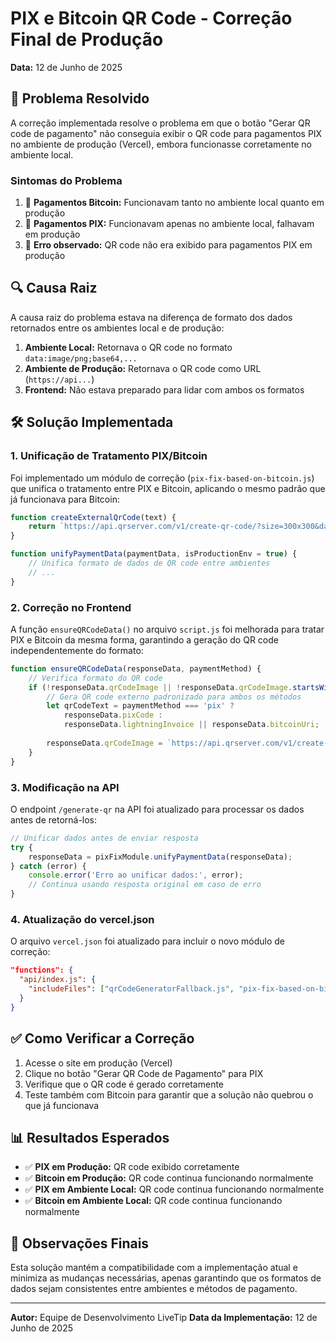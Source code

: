 # PIX e Bitcoin QR Code - Correção Final de Produção

**Data:** 12 de Junho de 2025

## 🧩 Problema Resolvido

A correção implementada resolve o problema em que o botão "Gerar QR code de pagamento" não conseguia exibir o QR code para pagamentos PIX no ambiente de produção (Vercel), embora funcionasse corretamente no ambiente local.

### Sintomas do Problema

1. 🔴 **Pagamentos Bitcoin:** Funcionavam tanto no ambiente local quanto em produção
2. 🔴 **Pagamentos PIX:** Funcionavam apenas no ambiente local, falhavam em produção
3. 🔴 **Erro observado:** QR code não era exibido para pagamentos PIX em produção

## 🔍 Causa Raiz

A causa raiz do problema estava na diferença de formato dos dados retornados entre os ambientes local e de produção:

1. **Ambiente Local:** Retornava o QR code no formato `data:image/png;base64,...`
2. **Ambiente de Produção:** Retornava o QR code como URL (`https://api...`)
3. **Frontend:** Não estava preparado para lidar com ambos os formatos

## 🛠️ Solução Implementada

### 1. Unificação de Tratamento PIX/Bitcoin

Foi implementado um módulo de correção (`pix-fix-based-on-bitcoin.js`) que unifica o tratamento entre PIX e Bitcoin, aplicando o mesmo padrão que já funcionava para Bitcoin:

```javascript
function createExternalQrCode(text) {
    return `https://api.qrserver.com/v1/create-qr-code/?size=300x300&data=${encodeURIComponent(text)}`;
}

function unifyPaymentData(paymentData, isProductionEnv = true) {
    // Unifica formato de dados de QR code entre ambientes
    // ...
}
```

### 2. Correção no Frontend

A função `ensureQRCodeData()` no arquivo `script.js` foi melhorada para tratar PIX e Bitcoin da mesma forma, garantindo a geração do QR code independentemente do formato:

```javascript
function ensureQRCodeData(responseData, paymentMethod) {
    // Verifica formato do QR code
    if (!responseData.qrCodeImage || !responseData.qrCodeImage.startsWith('http')) {
        // Gera QR code externo padronizado para ambos os métodos
        let qrCodeText = paymentMethod === 'pix' ? 
            responseData.pixCode : 
            responseData.lightningInvoice || responseData.bitcoinUri;
            
        responseData.qrCodeImage = `https://api.qrserver.com/v1/create-qr-code/?size=300x300&data=${encodeURIComponent(qrCodeText)}`;
    }
}
```

### 3. Modificação na API

O endpoint `/generate-qr` na API foi atualizado para processar os dados antes de retorná-los:

```javascript
// Unificar dados antes de enviar resposta
try {
    responseData = pixFixModule.unifyPaymentData(responseData);
} catch (error) {
    console.error('Erro ao unificar dados:', error);
    // Continua usando resposta original em caso de erro
}
```

### 4. Atualização do vercel.json

O arquivo `vercel.json` foi atualizado para incluir o novo módulo de correção:

```json
"functions": {
  "api/index.js": {
    "includeFiles": ["qrCodeGeneratorFallback.js", "pix-fix-based-on-bitcoin.js"]
  }
}
```

## ✅ Como Verificar a Correção

1. Acesse o site em produção (Vercel)
2. Clique no botão "Gerar QR Code de Pagamento" para PIX
3. Verifique que o QR code é gerado corretamente
4. Teste também com Bitcoin para garantir que a solução não quebrou o que já funcionava

## 📊 Resultados Esperados

- ✅ **PIX em Produção:** QR code exibido corretamente
- ✅ **Bitcoin em Produção:** QR code continua funcionando normalmente
- ✅ **PIX em Ambiente Local:** QR code continua funcionando normalmente
- ✅ **Bitcoin em Ambiente Local:** QR code continua funcionando normalmente

## 📝 Observações Finais

Esta solução mantém a compatibilidade com a implementação atual e minimiza as mudanças necessárias, apenas garantindo que os formatos de dados sejam consistentes entre ambientes e métodos de pagamento.

---

**Autor:** Equipe de Desenvolvimento LiveTip
**Data da Implementação:** 12 de Junho de 2025
